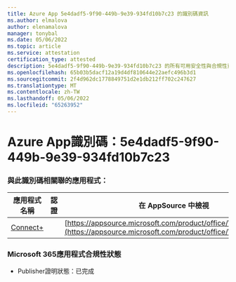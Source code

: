 ```yaml
---
title: Azure App 5e4dadf5-9f90-449b-9e39-934fd10b7c23 的識別碼資訊
ms.author: elmalova
author: elenamalova
manager: tonybal
ms.date: 05/06/2022
ms.topic: article
ms.service: attestation
certification_type: attested
description: 5e4dadf5-9f90-449b-9e39-934fd10b7c23 的所有可用安全性與合規性資訊。
ms.openlocfilehash: 65b03b5dacf12a19d4df810644e22aefc496b3d1
ms.sourcegitcommit: 2f4d962dc1778849751d2e1db212ff702c247627
ms.translationtype: MT
ms.contentlocale: zh-TW
ms.lasthandoff: 05/06/2022
ms.locfileid: "65263952"
---
```

# <a name="azure-app-id-5e4dadf5-9f90-449b-9e39-934fd10b7c23"></a>Azure App識別碼：5e4dadf5-9f90-449b-9e39-934fd10b7c23


### <a name="apps-associated-with-this-id"></a>與此識別碼相關聯的應用程式：
| **應用程式名稱** | **認證** | **在 AppSource 中檢視** |
|--------------|---------------|-----------------------|
| [Connect+](../forward/WA200002611.md) |  | [https://appsource.microsoft.com/product/office/WA200002611](https://appsource.microsoft.com/product/office/WA200002611) |

### <a name="microsoft-365-app-compliance-status"></a>Microsoft 365應用程式合規性狀態
- Publisher證明狀態：已完成
